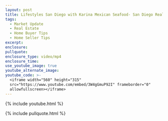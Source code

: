 ```yaml
---
layout: post
title: Lifestyles San Diego with Karina Mexican Seafood- San Diego Real Estate Agent
tags:
  - Market Update
  - Real Estate
  - Home Buyer Tips
  - Home Seller Tips
excerpt:
enclosure:
pullquote:
enclosure_type: video/mp4
enclosure_time:
use_youtube_image: true
youtube_alternate_image:
youtube_code: >-
  <iframe width="560" height="315"
  src="https://www.youtube.com/embed/3W4gGmuP92I" frameborder="0"
  allowfullscreen></iframe>
---
```



{% include youtube.html %}

{% include pullquote.html %}